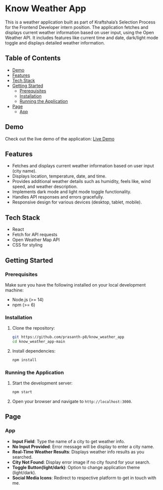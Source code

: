 # Know Weather App

This is a weather application built as part of Kraftshala’s Selection Process for the Frontend Developer intern position. The application fetches and displays current weather information based on user input, using the Open Weather API. It includes features like current time and date, dark/light mode toggle and displays detailed weather information.

## Table of Contents

- [Demo](#demo)
- [Features](#features)
- [Tech Stack](#tech-stack)
- [Getting Started](#getting-started)
  - [Prerequisites](#prerequisites)
  - [Installation](#installation)
  - [Running the Application](#running-the-application)
- [Page](#page)
  - [App](#app)

## Demo

Check out the live demo of the application: [Live Demo](https://know-weather-app.vercel.app/)

## Features

- Fetches and displays current weather information based on user input (city name).
- Displays location, temperature, date, and time.
- Provides additional weather details such as humidity, feels like, wind speed, and weather description.
- Implements dark mode and light mode toggle functionality.
- Handles API responses and errors gracefully.
- Responsive design for various devices (desktop, tablet, mobile).

## Tech Stack

- React
- Fetch for API requests
- Open Weather Map API
- CSS for styling

## Getting Started

### Prerequisites

Make sure you have the following installed on your local development machine:

- Node.js (>= 14)
- npm (>= 6)

### Installation

1. Clone the repository:

   ```bash
   git https://github.com/prasanth-p8/know_weather_app
   cd know_weather_app-main
   ```

2. Install dependencies:

   ```bash
   npm install
   ```

### Running the Application

1. Start the development server:

   ```bash
   npm start
   ```

2. Open your browser and navigate to `http://localhost:3000`.

## Page

### App

- **Input Field**: Type the name of a city to get weather info.
- **No Input Provided**: Error message will be display to enter a city name.
- **Real-Time Weather Results**: Displays weather info results as you searched.
- **City Not Found**: Display error image if no city found for your search.
- **Toggle Button(light/dark)**: Option to change application theme (light/dark).
- **Social Media Icons**: Redirect to respective platform to get in touch with me.
